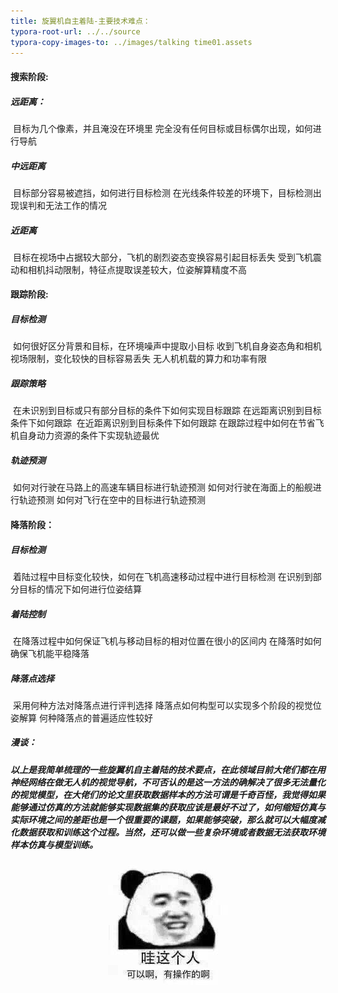 ```yaml
---
title: 旋翼机自主着陆-主要技术难点：
typora-root-url: ../../source
typora-copy-images-to: ../images/talking time01.assets
---
```


#### 搜索阶段:

##### 	远距离：

​		目标为几个像素，并且淹没在环境里
​		完全没有任何目标或目标偶尔出现，如何进行导航 

##### 	中远距离

​		目标部分容易被遮挡，如何进行目标检测
​		在光线条件较差的环境下，目标检测出现误判和无法工作的情况

##### 	近距离

​		目标在视场中占据较大部分，飞机的剧烈姿态变换容易引起目标丢失
​		受到飞机震动和相机抖动限制，特征点提取误差较大，位姿解算精度不高

#### 跟踪阶段:

##### 	目标检测

​		如何很好区分背景和目标，在环境噪声中提取小目标
​		收到飞机自身姿态角和相机视场限制，变化较快的目标容易丢失
​		无人机机载的算力和功率有限

##### 	跟踪策略

​		在未识别到目标或只有部分目标的条件下如何实现目标跟踪
​		在远距离识别到目标条件下如何跟踪
​		在近距离识别到目标条件下如何跟踪
​		在跟踪过程中如何在节省飞机自身动力资源的条件下实现轨迹最优

##### 	轨迹预测

​		如何对行驶在马路上的高速车辆目标进行轨迹预测
​		如何对行驶在海面上的船舰进行轨迹预测
​		如何对飞行在空中的目标进行轨迹预测

#### 降落阶段：

##### 	目标检测

​		着陆过程中目标变化较快，如何在飞机高速移动过程中进行目标检测
​		在识别到部分目标的情况下如何进行位姿结算

##### 	着陆控制

​		在降落过程中如何保证飞机与移动目标的相对位置在很小的区间内
​		在降落时如何确保飞机能平稳降落

##### 	降落点选择

​		采用何种方法对降落点进行评判选择
​		降落点如何构型可以实现多个阶段的视觉位姿解算
​		何种降落点的普遍适应性较好



##### 漫谈：

##### 		以上是我简单梳理的一些旋翼机自主着陆的技术要点，在此领域目前大佬们都在用神经网络在做无人机的视觉导航，不可否认的是这一方法的确解决了很多无法量化的视觉模型，在大佬们的论文里获取数据样本的方法可谓是千奇百怪，我觉得如果能够通过仿真的方法就能够实现数据集的获取应该是最好不过了，如何缩短仿真与实际环境之间的差距也是一个很重要的课题，如果能够突破，那么就可以大幅度减化数据获取和训练这个过程。当然，还可以做一些复杂环境或者数据无法获取环境样本仿真与模型训练。

##### <center>![BD178A18-DA96-43F5-9DE3-1F2E15825888_4_5005_c](/images/talking%20time01.assets/BD178A18-DA96-43F5-9DE3-1F2E15825888_4_5005_c-1140585.jpeg)</center>

 	
